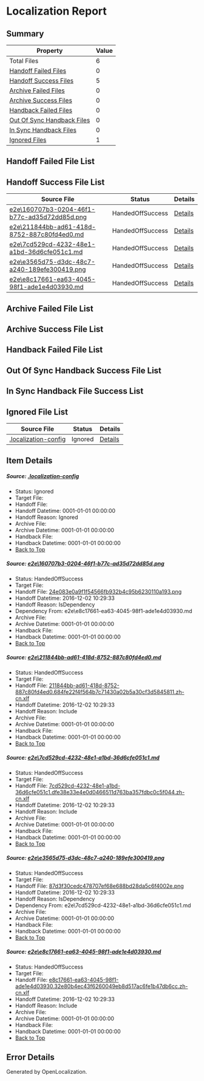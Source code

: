 # <a name='report-top'></a> Localization Report

## Summary
 Property | Value 
 -------- | ----- 
 Total Files | 6
[ Handoff Failed Files ](#handoff-failed-list)| 0
[ Handoff Success Files ](#handoff-success-list)| 5
[ Archive Failed Files ](#archive-failed-list)| 0
[ Archive Success Files ](#archive-success-list)| 0
[ Handback Failed Files ](#handback-failed-list)| 0
[ Out Of Sync Handback Files ](#outofsync-handback-success-list)| 0
[ In Sync Handback Files ](#insync-handback-success-list)| 0
[ Ignored Files ](#ignored-list)| 1

## <a name='handoff-failed-list'></a> Handoff Failed File List

## <a name='handoff-success-list'></a> Handoff Success File List
 Source File | Status | Details 
 ----------- | ------ | ------- 
 [e2e\160707b3-0204-46f1-b77c-ad35d72dd85d.png](https://github.com/OpenLocalizationTestOrg/ol-test0/blob/08e5e14c44e8d465396d0a192f62ab8c0fd638b2/e2e/160707b3-0204-46f1-b77c-ad35d72dd85d.png) | HandedOffSuccess | [Details](#24e083e0a9f1f54566fb932b4c95b6230110a1931)
 [e2e\211844bb-ad61-418d-8752-887c80fd4ed0.md](https://github.com/OpenLocalizationTestOrg/ol-test0/blob/08e5e14c44e8d465396d0a192f62ab8c0fd638b2/e2e/211844bb-ad61-418d-8752-887c80fd4ed0.md) | HandedOffSuccess | [Details](#8e21b05caa485184af59948d043810e09f3ddbde2)
 [e2e\7cd529cd-4232-48e1-a1bd-36d6cfe051c1.md](https://github.com/OpenLocalizationTestOrg/ol-test0/blob/08e5e14c44e8d465396d0a192f62ab8c0fd638b2/e2e/7cd529cd-4232-48e1-a1bd-36d6cfe051c1.md) | HandedOffSuccess | [Details](#fd6f3575f462e75d1cf26aeeec19cc78a1cb901a3)
 [e2e\e3565d75-d3dc-48c7-a240-189efe300419.png](https://github.com/OpenLocalizationTestOrg/ol-test0/blob/08e5e14c44e8d465396d0a192f62ab8c0fd638b2/e2e/e3565d75-d3dc-48c7-a240-189efe300419.png) | HandedOffSuccess | [Details](#87d3f30cedc478707ef68e688bd28da5c6f4002e4)
 [e2e\e8c17661-ea63-4045-98f1-ade1e4d03930.md](https://github.com/OpenLocalizationTestOrg/ol-test0/blob/08e5e14c44e8d465396d0a192f62ab8c0fd638b2/e2e/e8c17661-ea63-4045-98f1-ade1e4d03930.md) | HandedOffSuccess | [Details](#7cfb8f7923fade2d722ad5767620e52f909f65505)

## <a name='archive-failed-list'></a> Archive Failed File List

## <a name='archive-success-list'></a> Archive Success File List

## <a name='handback-failed-list'></a> Handback Failed File List

## <a name='outofsync-handback-success-list'></a> Out Of Sync Handback Success File List

## <a name='insync-handback-success-list'></a> In Sync Handback File Success List

## <a name='ignored-list'></a> Ignored File List
 Source File | Status | Details 
 ----------- | ------ | ------- 
 [.localization-config](https://github.com/OpenLocalizationTestOrg/ol-test0/blob/08e5e14c44e8d465396d0a192f62ab8c0fd638b2/.localization-config) | Ignored | [Details](#c268a05ecaa7ec85942ed632c29928ee5bd6da8d0)

## Item Details
##### <a name='c268a05ecaa7ec85942ed632c29928ee5bd6da8d0'></a> Source: [.localization-config](https://github.com/OpenLocalizationTestOrg/ol-test0/blob/08e5e14c44e8d465396d0a192f62ab8c0fd638b2/.localization-config)
* Status: Ignored
* Target File: 
* Handoff File: 
* Handoff Datetime: 0001-01-01 00:00:00
* Handoff Reason: Ignored
* Archive File: 
* Archive Datetime: 0001-01-01 00:00:00
* Handback File: 
* Handback Datetime: 0001-01-01 00:00:00
* [Back to Top](#report-top)

##### <a name='24e083e0a9f1f54566fb932b4c95b6230110a1931'></a> Source: [e2e\160707b3-0204-46f1-b77c-ad35d72dd85d.png](https://github.com/OpenLocalizationTestOrg/ol-test0/blob/08e5e14c44e8d465396d0a192f62ab8c0fd638b2/e2e/160707b3-0204-46f1-b77c-ad35d72dd85d.png)
* Status: HandedOffSuccess
* Target File: 
* Handoff File: [24e083e0a9f1f54566fb932b4c95b6230110a193.png](https://github.com/OpenLocalizationTestOrg/ol-test0-handoff/blob/f2753a461e07ffe1444c8f26dd820369c2f0f591/ol-handoff/OpenLocalizationTestOrg/ol-test0-zhcn/shujia/ht/24e083e0a9f1f54566fb932b4c95b6230110a193.png)
* Handoff Datetime: 2016-12-02 10:29:33
* Handoff Reason: IsDependency
* Dependency From: e2e\e8c17661-ea63-4045-98f1-ade1e4d03930.md
* Archive File: 
* Archive Datetime: 0001-01-01 00:00:00
* Handback File: 
* Handback Datetime: 0001-01-01 00:00:00
* [Back to Top](#report-top)

##### <a name='8e21b05caa485184af59948d043810e09f3ddbde2'></a> Source: [e2e\211844bb-ad61-418d-8752-887c80fd4ed0.md](https://github.com/OpenLocalizationTestOrg/ol-test0/blob/08e5e14c44e8d465396d0a192f62ab8c0fd638b2/e2e/211844bb-ad61-418d-8752-887c80fd4ed0.md)
* Status: HandedOffSuccess
* Target File: 
* Handoff File: [211844bb-ad61-418d-8752-887c80fd4ed0.684fe22f4f564b7c71430a02b5a30cf3d5845811.zh-cn.xlf](https://github.com/OpenLocalizationTestOrg/ol-test0-handoff/blob/f2753a461e07ffe1444c8f26dd820369c2f0f591/ol-handoff/OpenLocalizationTestOrg/ol-test0-zhcn/shujia/ht/211844bb-ad61-418d-8752-887c80fd4ed0.684fe22f4f564b7c71430a02b5a30cf3d5845811.zh-cn.xlf)
* Handoff Datetime: 2016-12-02 10:29:33
* Handoff Reason: Include
* Archive File: 
* Archive Datetime: 0001-01-01 00:00:00
* Handback File: 
* Handback Datetime: 0001-01-01 00:00:00
* [Back to Top](#report-top)

##### <a name='fd6f3575f462e75d1cf26aeeec19cc78a1cb901a3'></a> Source: [e2e\7cd529cd-4232-48e1-a1bd-36d6cfe051c1.md](https://github.com/OpenLocalizationTestOrg/ol-test0/blob/08e5e14c44e8d465396d0a192f62ab8c0fd638b2/e2e/7cd529cd-4232-48e1-a1bd-36d6cfe051c1.md)
* Status: HandedOffSuccess
* Target File: 
* Handoff File: [7cd529cd-4232-48e1-a1bd-36d6cfe051c1.dfe38e33e4e0d0466511d763ba357fdbc0c5f044.zh-cn.xlf](https://github.com/OpenLocalizationTestOrg/ol-test0-handoff/blob/f2753a461e07ffe1444c8f26dd820369c2f0f591/ol-handoff/OpenLocalizationTestOrg/ol-test0-zhcn/shujia/ht/7cd529cd-4232-48e1-a1bd-36d6cfe051c1.dfe38e33e4e0d0466511d763ba357fdbc0c5f044.zh-cn.xlf)
* Handoff Datetime: 2016-12-02 10:29:33
* Handoff Reason: Include
* Archive File: 
* Archive Datetime: 0001-01-01 00:00:00
* Handback File: 
* Handback Datetime: 0001-01-01 00:00:00
* [Back to Top](#report-top)

##### <a name='87d3f30cedc478707ef68e688bd28da5c6f4002e4'></a> Source: [e2e\e3565d75-d3dc-48c7-a240-189efe300419.png](https://github.com/OpenLocalizationTestOrg/ol-test0/blob/08e5e14c44e8d465396d0a192f62ab8c0fd638b2/e2e/e3565d75-d3dc-48c7-a240-189efe300419.png)
* Status: HandedOffSuccess
* Target File: 
* Handoff File: [87d3f30cedc478707ef68e688bd28da5c6f4002e.png](https://github.com/OpenLocalizationTestOrg/ol-test0-handoff/blob/f2753a461e07ffe1444c8f26dd820369c2f0f591/ol-handoff/OpenLocalizationTestOrg/ol-test0-zhcn/shujia/ht/87d3f30cedc478707ef68e688bd28da5c6f4002e.png)
* Handoff Datetime: 2016-12-02 10:29:33
* Handoff Reason: IsDependency
* Dependency From: e2e\7cd529cd-4232-48e1-a1bd-36d6cfe051c1.md
* Archive File: 
* Archive Datetime: 0001-01-01 00:00:00
* Handback File: 
* Handback Datetime: 0001-01-01 00:00:00
* [Back to Top](#report-top)

##### <a name='7cfb8f7923fade2d722ad5767620e52f909f65505'></a> Source: [e2e\e8c17661-ea63-4045-98f1-ade1e4d03930.md](https://github.com/OpenLocalizationTestOrg/ol-test0/blob/08e5e14c44e8d465396d0a192f62ab8c0fd638b2/e2e/e8c17661-ea63-4045-98f1-ade1e4d03930.md)
* Status: HandedOffSuccess
* Target File: 
* Handoff File: [e8c17661-ea63-4045-98f1-ade1e4d03930.32e80b4ec43f6260049eb8d517ac6fe1b47db6cc.zh-cn.xlf](https://github.com/OpenLocalizationTestOrg/ol-test0-handoff/blob/f2753a461e07ffe1444c8f26dd820369c2f0f591/ol-handoff/OpenLocalizationTestOrg/ol-test0-zhcn/shujia/ht/e8c17661-ea63-4045-98f1-ade1e4d03930.32e80b4ec43f6260049eb8d517ac6fe1b47db6cc.zh-cn.xlf)
* Handoff Datetime: 2016-12-02 10:29:33
* Handoff Reason: Include
* Archive File: 
* Archive Datetime: 0001-01-01 00:00:00
* Handback File: 
* Handback Datetime: 0001-01-01 00:00:00
* [Back to Top](#report-top)


## Error Details

Generated by OpenLocalization.
